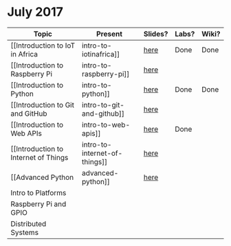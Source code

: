 # July 2017

| Topic | Present | Slides? | Labs? | Wiki? |
|-------|---------|---------|-------|-------|
| [[Introduction to IoT in Africa|intro-to-iotinafrica]] | [here](https://gitpitch.com/iotinafrica/material?p=intro-to-iotinafrica) | Done | Done | Done |
| [[Introduction to Raspberry Pi|intro-to-raspberry-pi]] | [here](https://gitpitch.com/iotinafrica/material?p=intro-to-raspberry-pi) | | | Done |
| [[Introduction to Python|intro-to-python]] | [here](https://gitpitch.com/iotinafrica/material?p=intro-to-python) | Done | Done | Done |
| [[Introduction to Git and GitHub |intro-to-git-and-github]] | [here](https://gitpitch.com/iotinafrica/material?p=intro-to-git-and-github) | | | Done |
| [[Introduction to Web APIs |intro-to-web-apis]] | [here](https://gitpitch.com/iotinafrica/material?p=intro-to-web-apis) | Done | | Done |
| [[Introduction to Internet of Things |intro-to-internet-of-things]] | [here](https://gitpitch.com/iotinafrica/material?p=intro-to-internet-of-things) |
| [[Advanced Python |advanced-python]] | [here](https://gitpitch.com/iotinafrica/material?p=advanced-python) | | | Done |
| Intro to Platforms |
| Raspberry Pi and GPIO |
| Distributed Systems |